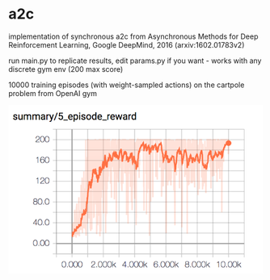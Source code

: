 # a2c

implementation of synchronous a2c from Asynchronous Methods for Deep Reinforcement Learning, Google DeepMind, 2016 (arxiv:1602.01783v2)

run main.py to replicate results, edit params.py if you want - works with any discrete gym env (200 max score)

10000 training episodes (with weight-sampled actions) on the cartpole problem from OpenAI gym

![alt text](a2c.png)

